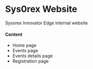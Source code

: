 # Sys0rex Website

Sysorex Innovator Edge internal website

#### Content
- Home page
- Events page
- Events details page
- Registration page
